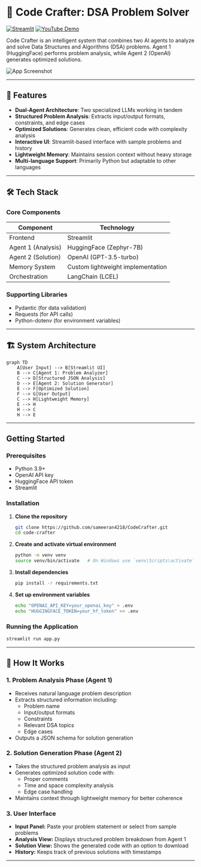
# 🤖 Code Crafter: DSA Problem Solver

[![Streamlit](https://static.streamlit.io/badges/streamlit_badge_black_white.svg)](https://codecrafter4218.streamlit.app/)
[![YouTube Demo](https://img.shields.io/badge/Watch%20Demo-YouTube-FF0000?style=for-the-badge&logo=youtube&logoColor=white)](https://youtu.be/n8twMXZUVkY)

Code Crafter is an intelligent system that combines two AI agents to analyze and solve Data Structures and Algorithms (DSA) problems. Agent 1 (HuggingFace) performs problem analysis, while Agent 2 (OpenAI) generates optimized solutions.

![App Screenshot](https://github.com/user-attachments/assets/1137b117-1b05-4882-83b4-6c9223655c64)

---

## 🌟 Features

- **Dual-Agent Architecture**: Two specialized LLMs working in tandem
- **Structured Problem Analysis**: Extracts input/output formats, constraints, and edge cases
- **Optimized Solutions**: Generates clean, efficient code with complexity analysis
- **Interactive UI**: Streamlit-based interface with sample problems and history
- **Lightweight Memory**: Maintains session context without heavy storage
- **Multi-language Support**: Primarily Python but adaptable to other languages
---

## 🛠️ Tech Stack

### Core Components
| Component | Technology |
|-----------|------------|
| Frontend | Streamlit |
| Agent 1 (Analysis) | HuggingFace (Zephyr-7B) |
| Agent 2 (Solution) | OpenAI (GPT-3.5-turbo) |
| Memory System | Custom lightweight implementation |
| Orchestration | LangChain (LCEL) |

### Supporting Libraries
- Pydantic (for data validation)
- Requests (for API calls)
- Python-dotenv (for environment variables)
---

## 🏗️ System Architecture

```mermaid
graph TD
    A[User Input] --> B[Streamlit UI]
    B --> C[Agent 1: Problem Analyzer]
    C --> D[Structured JSON Analysis]
    D --> E[Agent 2: Solution Generator]
    E --> F[Optimized Solution]
    F --> G[User Output]
    C --> H[Lightweight Memory]
    E --> H
    H --> C
    H --> E
```
---
## Getting Started

### Prerequisites
- Python 3.9+
- OpenAI API key
- HuggingFace API token
- Streamlit

### Installation

1. **Clone the repository**
   ```bash
   git clone https://github.com/sameeran4218/CodeCrafter.git
   cd code-crafter
   ```

2. **Create and activate virtual environment**
   ```bash
   python -m venv venv
   source venv/bin/activate   # On Windows use `venv\Scripts\activate`
   ```

3. **Install dependencies**
   ```bash
   pip install -r requirements.txt
   ```

4. **Set up environment variables**
   ```bash
   echo "OPENAI_API_KEY=your_openai_key" > .env
   echo "HUGGINGFACE_TOKEN=your_hf_token" >> .env
   ```

### Running the Application
```bash
streamlit run app.py
```

---

## 🧠 How It Works

### 1. Problem Analysis Phase (Agent 1)
- Receives natural language problem description
- Extracts structured information including:
  - Problem name
  - Input/output formats
  - Constraints
  - Relevant DSA topics
  - Edge cases
- Outputs a JSON schema for solution generation

### 2. Solution Generation Phase (Agent 2)
- Takes the structured problem analysis as input
- Generates optimized solution code with:
  - Proper comments
  - Time and space complexity analysis
  - Edge case handling
- Maintains context through lightweight memory for better coherence


### 3. User Interface

- **Input Panel:** Paste your problem statement or select from sample problems
- **Analysis View:** Displays structured problem breakdown from Agent 1
- **Solution View:** Shows the generated code with an option to download
- **History:** Keeps track of previous solutions with timestamps

---
